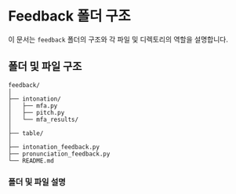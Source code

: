 # Feedback 폴더 구조

이 문서는 `feedback` 폴더의 구조와 각 파일 및 디렉토리의 역할을 설명합니다.

## 폴더 및 파일 구조
```
feedback/
│
├── intonation/
│   ├── mfa.py
│   ├── pitch.py
│   └── mfa_results/
│
├── table/
│
├── intonation_feedback.py
├── pronunciation_feedback.py
└── README.md
```

### 폴더 및 파일 설명
